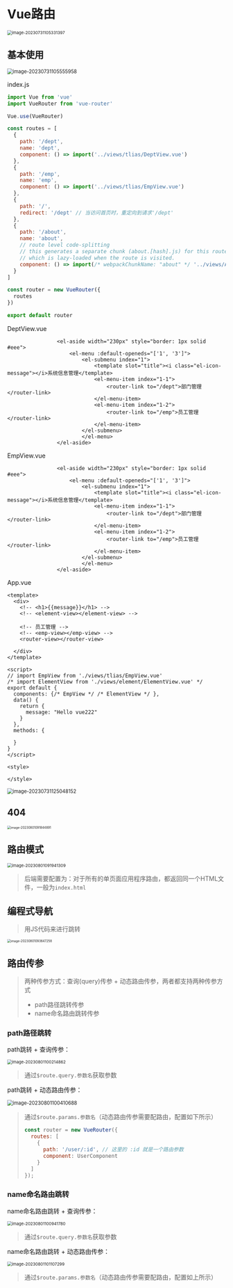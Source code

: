 # Vue路由

<img src="img/7.Vue路由/image-20230731105331397.png" alt="image-20230731105331397" style="zoom: 67%;" />

## 基本使用

<img src="img/7.Vue路由/image-20230731105555958.png" alt="image-20230731105555958" style="zoom: 80%;" />

index.js

```js
import Vue from 'vue'
import VueRouter from 'vue-router'

Vue.use(VueRouter)

const routes = [
  {
    path: '/dept',
    name: 'dept',
    component: () => import('../views/tlias/DeptView.vue')
  },
  {
    path: '/emp',
    name: 'emp',
    component: () => import('../views/tlias/EmpView.vue')
  },
  {
    path: '/',
    redirect: '/dept' // 当访问首页时，重定向到请求'/dept'
  },
  {
    path: '/about',
    name: 'about',
    // route level code-splitting
    // this generates a separate chunk (about.[hash].js) for this route
    // which is lazy-loaded when the route is visited.
    component: () => import(/* webpackChunkName: "about" */ '../views/AboutView.vue')
  }
]

const router = new VueRouter({
  routes
})

export default router
```

DeptView.vue

```vue
                <el-aside width="230px" style="border: 1px solid #eee">
                    <el-menu :default-openeds="['1', '3']">
                        <el-submenu index="1">
                            <template slot="title"><i class="el-icon-message"></i>系统信息管理</template>
                            <el-menu-item index="1-1">
                                <router-link to="/dept">部门管理</router-link>
                            </el-menu-item>
                            <el-menu-item index="1-2">
                                <router-link to="/emp">员工管理</router-link>
                            </el-menu-item>
                        </el-submenu>
                        </el-menu>
                </el-aside>
```

EmpView.vue

```vue
                <el-aside width="230px" style="border: 1px solid #eee">
                    <el-menu :default-openeds="['1', '3']">
                        <el-submenu index="1">
                            <template slot="title"><i class="el-icon-message"></i>系统信息管理</template>
                            <el-menu-item index="1-1">
                                <router-link to="/dept">部门管理</router-link>
                            </el-menu-item>
                            <el-menu-item index="1-2">
                                <router-link to="/emp">员工管理</router-link>
                            </el-menu-item>
                        </el-submenu>
                        </el-menu>
                </el-aside>
```

App.vue

```vue
<template>
  <div>
    <!-- <h1>{{message}}</h1> -->
    <!-- <element-view></element-view> -->

    <!-- 员工管理 -->
    <!-- <emp-view></emp-view> -->
    <router-view></router-view>

  </div>
</template>

<script>
// import EmpView from './views/tlias/EmpView.vue'
/* import ElementView from './views/element/ElementView.vue' */
export default {
  components: {/* EmpView */ /* ElementView */ },
  data() {
    return {
      message: "Hello vue222"
    }
  },
  methods: {
    
  }
}
</script>

<style>

</style>
```

<img src="img/7.Vue路由/image-20230731125048152.png" alt="image-20230731125048152" style="zoom: 80%;" />

## 404

<img src="img/7.Vue路由/image-20230801091844891.png" alt="image-20230801091844891" style="zoom: 50%;" />

## 路由模式

<img src="img/7.Vue路由/image-20230801091941309.png" alt="image-20230801091941309" style="zoom: 67%;" />

> 后端需要配置为：对于所有的单页面应用程序路由，都返回同一个HTML文件，一般为`index.html`

## 编程式导航

> 用JS代码来进行跳转

<img src="img/7.Vue路由/image-20230801093647258.png" alt="image-20230801093647258" style="zoom:50%;" />

## 路由传参

> 两种传参方式：查询(query)传参 + 动态路由传参，两者都支持两种传参方式
>
> - path路径跳转传参
> - name命名路由跳转传参

### path路径跳转

path跳转 + 查询传参：

<img src="img/7.Vue路由/image-20230801100214862.png" alt="image-20230801100214862" style="zoom: 67%;" />

> 通过`$route.query.参数名`获取参数

path跳转 + 动态路由传参：

<img src="img/7.Vue路由/image-20230801100410688.png" alt="image-20230801100410688" style="zoom:80%;" />

> 通过`$route.params.参数名`（动态路由传参需要配路由，配置如下所示）
>
> ```js
> const router = new VueRouter({
>   routes: [
>     {
>       path: '/user/:id', // 这里的 :id 就是一个路由参数
>       component: UserComponent
>     }
>   ]
> });
> ```

### name命名路由跳转

name命名路由跳转 + 查询传参：

<img src="img/7.Vue路由/image-20230801100941780.png" alt="image-20230801100941780" style="zoom:67%;" />

> 通过`$route.query.参数名`获取参数

name命名路由跳转 + 动态路由传参：

<img src="img/7.Vue路由/image-20230801101107299.png" alt="image-20230801101107299" style="zoom:67%;" />

> 通过`$route.params.参数名`（动态路由传参需要配路由，配置如上所示）